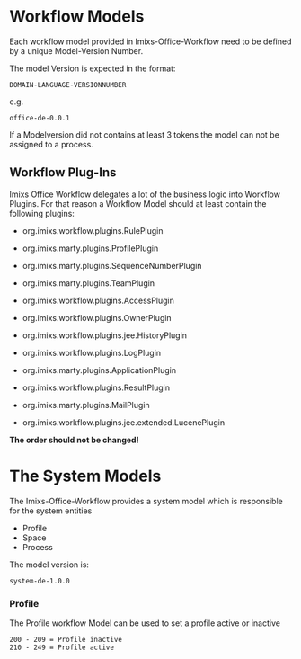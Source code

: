 # Workflow Models

Each workflow model provided in Imixs-Office-Workflow need to be defined by a unique 
Model-Version Number.

The model Version is expected in the format:

	DOMAIN-LANGUAGE-VERSIONNUMBER

e.g.

	office-de-0.0.1

If a Modelversion did not contains at least 3 tokens the model can not be assigned to a process.

## Workflow Plug-Ins
Imixs Office Workflow delegates a lot of the business logic into Workflow Plugins. 
 For that reason a Workflow Model should at least contain the following plugins:

 * org.imixs.workflow.plugins.RulePlugin

 * org.imixs.marty.plugins.ProfilePlugin

 * org.imixs.marty.plugins.SequenceNumberPlugin

 * org.imixs.marty.plugins.TeamPlugin

 * org.imixs.workflow.plugins.AccessPlugin

 * org.imixs.workflow.plugins.OwnerPlugin

 * org.imixs.workflow.plugins.jee.HistoryPlugin

 * org.imixs.workflow.plugins.LogPlugin

 * org.imixs.marty.plugins.ApplicationPlugin

 * org.imixs.workflow.plugins.ResultPlugin

 * org.imixs.marty.plugins.MailPlugin

 * org.imixs.workflow.plugins.jee.extended.LucenePlugin


**The order should not be changed!**


# The System Models

The Imixs-Office-Workflow provides a system model which is responsible for the system entities

* Profile
* Space
* Process

The model version is:

	system-de-1.0.0

	
	
### Profile
The Profile workflow Model can be used to set a profile active or inactive

	200 - 209 = Profile inactive
	210 - 249 = Profile active
	